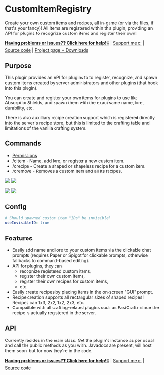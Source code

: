 # CustomItemRegistry
Create your own custom items and recipes, all in-game (or via the files, if that's your fancy)! All items are registered within this plugin, providing an API for plugins to recognize custom items and register their own!

[**Having problems or issues?❓ Click here for help!💡**](../../issues) | [Support me c:](https://r.robomwm.com/patreon) | [Source code](../../) | [Project page + Downloads](https://dev.bukkit.org/projects/customitemregistry)

## Purpose

This plugin provides an API for plugins to to register, recognize, and spawn custom items created by server administrators and other plugins (that hook into this plugin).

You can create and register your own items for plugins to use like AbsorptionShields, and spawn them with the exact same name, lore, durability, etc.

There is also auxilliary recipe creation support which is registered directly into the server's recipe store, but this is limited to the crafting table and limitations of the vanilla crafting system.

## Commands
- [Permissions](https://github.com/MLG-Fortress/CustomItemRecipes/blob/master/src/main/resources/plugin.yml)
- /citem - Name, add lore, or register a new custom item.
- /crecipe - Create a shaped or shapeless recipe for a custom item.
- /cremove - Removes a custom item and all its recipes.

![](https://i.imgur.com/5jjLqPf.png)
![](https://i.imgur.com/UOXdfN6.png)

![](https://i.imgur.com/nfbhY0V.png)
![](https://i.imgur.com/hMEbsrL.png)

## Config
```yaml
# Should spawned custom item "IDs" be invisible?
useInvisibleID: true
```

## Features

- Easily add name and lore to your custom items via the clickable chat prompts (requires Paper or Spigot for clickable prompts, otherwise fallbacks to command-based editing).
- API for plugins, they can
  - recognize registered custom items,
  - register their own custom items,
  - register their own recipes for custom items,
  - etc.
- Easily create recipes by placing items in the on-screen "GUI" prompt.
- Recipe creation supports all rectangular sizes of shaped recipes! Recipes can 1x3, 2x2, 1x2, 2x3, etc.
- Compatible with all crafting-related plugins such as FastCraft+ since the recipe is actually registered in the server.

## API
Currently resides in the main class. Get the plugin's instance as per usual and call the public methods as you wish. Javadocs are present, will host them soon, but for now they're in the code.

[**Having problems or issues?❓ Click here for help!💡**](../../issues) | [Support me c:](https://r.robomwm.com/patreon) | [Source code](../../)
